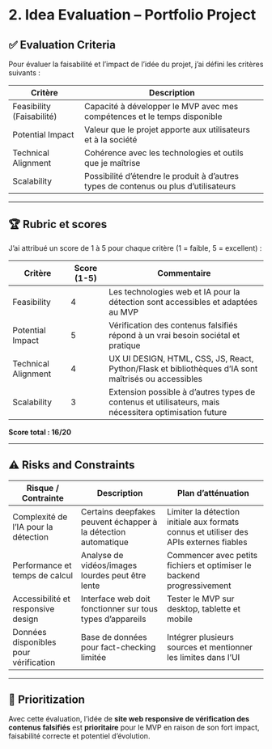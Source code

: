 # 2. Idea Evaluation – Portfolio Project

## ✅ Evaluation Criteria
Pour évaluer la faisabilité et l’impact de l’idée du projet, j’ai défini les critères suivants :

| Critère                  | Description |
|---------------------------|-------------|
| Feasibility (Faisabilité) | Capacité à développer le MVP avec mes compétences et le temps disponible |
| Potential Impact          | Valeur que le projet apporte aux utilisateurs et à la société |
| Technical Alignment       | Cohérence avec les technologies et outils que je maîtrise |
| Scalability               | Possibilité d’étendre le produit à d’autres types de contenus ou plus d’utilisateurs |

---

## 🏆 Rubric et scores
J’ai attribué un score de 1 à 5 pour chaque critère (1 = faible, 5 = excellent) :

| Critère                  | Score (1-5) | Commentaire |
|---------------------------|-------------|-------------|
| Feasibility               | 4           | Les technologies web et IA pour la détection sont accessibles et adaptées au MVP |
| Potential Impact          | 5           | Vérification des contenus falsifiés répond à un vrai besoin sociétal et pratique |
| Technical Alignment       | 4           | UX UI DESIGN, HTML, CSS, JS, React, Python/Flask et bibliothèques d’IA sont maîtrisés ou accessibles |
| Scalability               | 3           | Extension possible à d’autres types de contenus et utilisateurs, mais nécessitera optimisation future |

**Score total : 16/20**

---

## ⚠️ Risks and Constraints
| Risque / Contrainte                   | Description | Plan d’atténuation |
|--------------------------------------|-------------|------------------|
| Complexité de l’IA pour la détection | Certains deepfakes peuvent échapper à la détection automatique | Limiter la détection initiale aux formats connus et utiliser des APIs externes fiables |
| Performance et temps de calcul       | Analyse de vidéos/images lourdes peut être lente | Commencer avec petits fichiers et optimiser le backend progressivement |
| Accessibilité et responsive design   | Interface web doit fonctionner sur tous types d’appareils | Tester le MVP sur desktop, tablette et mobile |
| Données disponibles pour vérification| Base de données pour fact-checking limitée | Intégrer plusieurs sources et mentionner les limites dans l’UI |

---

## 🎯 Prioritization
Avec cette évaluation, l’idée de **site web responsive de vérification des contenus falsifiés** est **prioritaire** pour le MVP en raison de son fort impact, faisabilité correcte et potentiel d’évolution.
